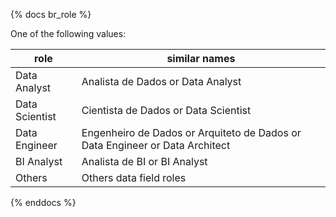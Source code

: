 {% docs br_role %}
	
One of the following values: 

| role           | similar names                                                                  |
|----------------|--------------------------------------------------------------------------------|
| Data Analyst   | Analista de Dados or Data Analyst                                              |
| Data Scientist | Cientista de Dados or Data Scientist                                           |
| Data Engineer  | Engenheiro de Dados or Arquiteto de Dados or Data Engineer or Data Architect   |
| BI Analyst     | Analista de BI or BI Analyst                                                   |
| Others         | Others data field roles                                                        |

{% enddocs %}